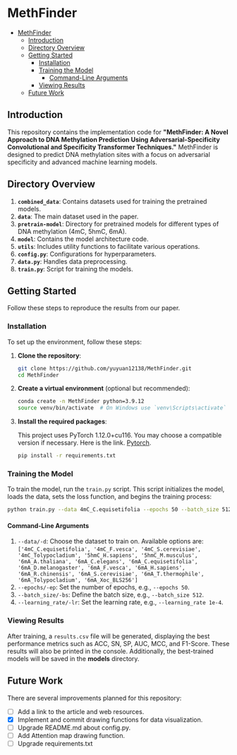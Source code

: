 # MethFinder

- [MethFinder](#methfinder)
  - [Introduction](#introduction)
  - [Directory Overview](#directory-overview)
  - [Getting Started](#getting-started)
    - [Installation](#installation)
    - [Training the Model](#training-the-model)
      - [Command-Line Arguments](#command-line-arguments)
    - [Viewing Results](#viewing-results)
  - [Future Work](#future-work)

## Introduction

This repository contains the implementation code for **"MethFinder: A Novel Approach to DNA Methylation Prediction Using Adversarial-Specificity Convolutional and Specificity Transformer Techniques."** MethFinder is designed to predict DNA methylation sites with a focus on adversarial specificity and advanced machine learning models.

## Directory Overview

1. **`combined_data`**: Contains datasets used for training the pretrained models.
2. **`data`**: The main dataset used in the paper.
3. **`pretrain-model`**: Directory for pretrained models for different types of DNA methylation (4mC, 5hmC, 6mA).
4. **`model`**: Contains the model architecture code.
5. **`utils`**: Includes utility functions to facilitate various operations.
6. **`config.py`**: Configurations for hyperparameters.
7. **`data.py`**: Handles data preprocessing.
8. **`train.py`**: Script for training the models.

## Getting Started

Follow these steps to reproduce the results from our paper.

### Installation

To set up the environment, follow these steps:

1. **Clone the repository**:

    ```bash
    git clone https://github.com/yuyuan12138/MethFinder.git
    cd MethFinder
    ```

2. **Create a virtual environment** (optional but recommended):

    ```bash
    conda create -n MethFinder python=3.9.12
    source venv/bin/activate  # On Windows use `venv\Scripts\activate`
    ```

3. **Install the required packages**:

   This project uses PyTorch 1.12.0+cu116. You may choose a compatible version if necessary. Here is the link. [Pytorch](https://pytorch.org/get-started/locally/).

    ```bash
    pip install -r requirements.txt
    ```

### Training the Model

To train the model, run the `train.py` script. This script initializes the model, loads the data, sets the loss function, and begins the training process:

```bash
python train.py --data 4mC_C.equisetifolia --epochs 50 --batch_size 512 --learning_rate 1e-4
```

#### Command-Line Arguments

1. `--data/-d`: Choose the dataset to train on. Available options are: `['4mC_C.equisetifolia', '4mC_F.vesca', '4mC_S.cerevisiae', '4mC_Tolypocladium', '5hmC_H.sapiens', '5hmC_M.musculus', '6mA_A.thaliana', '6mA_C.elegans', '6mA_C.equisetifolia', '6mA_D.melanogaster', '6mA_F.vesca', '6mA_H.sapiens', '6mA_R.chinensis', '6mA_S.cerevisiae', '6mA_T.thermophile', '6mA_Tolypocladium', '6mA_Xoc_BLS256']`
2. `--epochs/-ep`: Set the number of epochs, e.g., `--epochs 50`.
3. `--batch_size/-bs`: Define the batch size, e.g., `--batch_size 512`.
4. `--learning_rate/-lr`: Set the learning rate, e.g., `--learning_rate 1e-4`.

### Viewing Results

After training, a `results.csv` file will be generated, displaying the best performance metrics such as ACC, SN, SP, AUC, MCC, and F1-Score. These results will also be printed in the console. Additionally, the best-trained models will be saved in the **models** directory.

## Future Work

There are several improvements planned for this repository:

- [ ] Add a link to the article and web resources.
- [x] Implement and commit drawing functions for data visualization.
- [ ] Upgrade README.md about config.py.
- [ ] Add Attention map drawing function.
- [ ] Upgrade requirements.txt
